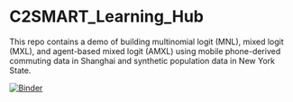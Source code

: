 # C2SMART_Learning_Hub

This repo contains a demo of building multinomial logit (MNL), mixed logit (MXL), and agent-based mixed logit (AMXL) using mobile phone-derived commuting data in Shanghai and synthetic population data in New York State.

[![Binder](https://mybinder.org/badge_logo.svg)](https://mybinder.org/v2/gh/xr2006/C2SMART_Learning_Hub/main?urlpath=%2Fdoc%2Ftree%2FLearning+Hub+Demo.ipynb)
